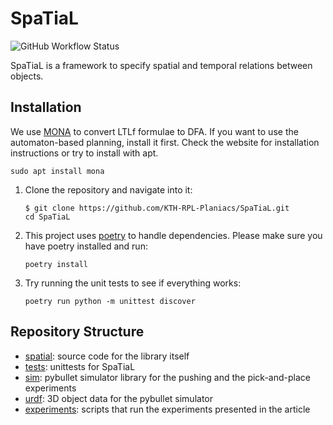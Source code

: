 # SpaTiaL

![GitHub Workflow Status](https://img.shields.io/github/actions/workflow/status/KTH-RPL-Planiacs/SpaTiaL/python-app.yml?branch=main&style=for-the-badge)

SpaTiaL is a framework to specify spatial and temporal relations between objects.

## Installation

We use [MONA](http://www.brics.dk/mona/) to convert LTLf formulae to DFA. If you want to use the automaton-based planning, install it first.
Check the website for installation instructions or try to install with apt.
```shell
sudo apt install mona
```

1. Clone the repository and navigate into it:
    ```
    $ git clone https://github.com/KTH-RPL-Planiacs/SpaTiaL.git
    cd SpaTiaL
    ```
2. This project uses [poetry](https://python-poetry.org/) to handle dependencies. Please make sure you have poetry installed and run:
    ```
    poetry install
    ```
3. Try running the unit tests to see if everything works:
    ```
    poetry run python -m unittest discover
    ```

## Repository Structure

- [spatial](./spatial): source code for the library itself
- [tests](./tests): unittests for SpaTiaL
- [sim](./sim): pybullet simulator library for the pushing and the pick-and-place experiments
- [urdf](./urdf): 3D object data for the pybullet simulator
- [experiments](./experiments): scripts that run the experiments presented in the article
